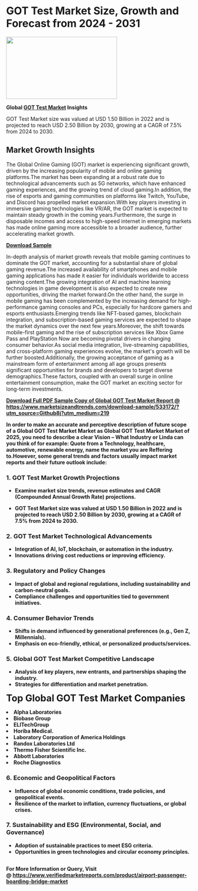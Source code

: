 <H1>GOT Test Market Size, Growth and Forecast from 2024 - 2031</H1><img class="aligncenter size-medium wp-image-584254" src="https://thirdeyenews.in/wp-content/uploads/2024/09/Global-Market-Research-300x168.jpeg" alt="" width="300" height="168" /><p><strong>Global&nbsp;<a href="https://www.marketsizeandtrends.com/download-sample/533172/?utm_source=Github8j?utm_medium=219">GOT Test Market</a> Insights</strong></p><p>GOT Test Market size was valued at USD 1.50 Billion in 2022 and is projected to reach USD 2.50 Billion by 2030, growing at a CAGR of 7.5% from 2024 to 2030.</p><p><h2>Market Growth Insights</h2> <p>The Global Online Gaming (GOT) market is experiencing significant growth, driven by the increasing popularity of mobile and online gaming platforms.The market has been expanding at a robust rate due to technological advancements such as 5G networks, which have enhanced gaming experiences, and the growing trend of cloud gaming.In addition, the rise of esports and gaming communities on platforms like Twitch, YouTube, and Discord has propelled market expansion.With key players investing in immersive gaming technologies like VR/AR, the GOT market is expected to maintain steady growth in the coming years.Furthermore, the surge in disposable incomes and access to high-speed internet in emerging markets has made online gaming more accessible to a broader audience, further accelerating market growth.</p> <p><strong><a href="#">Download Sample</a></strong></p> <p>In-depth analysis of market growth reveals that mobile gaming continues to dominate the GOT market, accounting for a substantial share of global gaming revenue.The increased availability of smartphones and mobile gaming applications has made it easier for individuals worldwide to access gaming content.The growing integration of AI and machine learning technologies in game development is also expected to create new opportunities, driving the market forward.On the other hand, the surge in mobile gaming has been complemented by the increasing demand for high-performance gaming consoles and PCs, especially for hardcore gamers and esports enthusiasts.Emerging trends like NFT-based games, blockchain integration, and subscription-based gaming services are expected to shape the market dynamics over the next few years.Moreover, the shift towards mobile-first gaming and the rise of subscription services like Xbox Game Pass and PlayStation Now are becoming pivotal drivers in changing consumer behavior.As social media integration, live-streaming capabilities, and cross-platform gaming experiences evolve, the market's growth will be further boosted.Additionally, the growing acceptance of gaming as a mainstream form of entertainment among all age groups presents significant opportunities for brands and developers to target diverse demographics.These factors, coupled with an overall surge in online entertainment consumption, make the GOT market an exciting sector for long-term investments.</p> <p><strong><a href="#"></p><p><span class=""><strong>Download Full PDF Sample Copy of Global GOT Test Market Report</strong> @ <a href="https://www.marketsizeandtrends.com/download-sample/533172/?utm_source=Github8j?utm_medium=219" target="_blank">https://www.marketsizeandtrends.com/download-sample/533172/?utm_source=Github8j?utm_medium=219</a></span></p><p>In order to make an accurate and perceptive description of future scope of a Global&nbsp;GOT Test Market Market as Global&nbsp;GOT Test Market Market of 2025, you need to describe a clear Vision &ndash; What Industry or Linda can you think of for example: Quote from a Technology, healthcare, automotive, renewable energy, name the market you are Reffering to.However, some general trends and factors usually impact market reports and their future outlook include:</p><h3>1.&nbsp;<strong>GOT Test Market Growth Projections</strong></h3><ul><li>Examine market size trends, revenue estimates and CAGR (Compounded Annual Growth Rate) projections.</li><li><p>GOT Test Market size was valued at USD 1.50 Billion in 2022 and is projected to reach USD 2.50 Billion by 2030, growing at a CAGR of 7.5% from 2024 to 2030.</p></li></ul><h3>2.&nbsp;<strong>GOT Test Market Technological Advancements</strong></h3><ul><li>Integration of AI, IoT, blockchain, or automation in the industry.</li><li>Innovations driving cost reductions or improving efficiency.</li></ul><h3>3.&nbsp;<strong>Regulatory and Policy Changes</strong></h3><ul><li>Impact of global and regional regulations, including sustainability and carbon-neutral goals.</li><li>Compliance challenges and opportunities tied to government initiatives.</li></ul><h3>4.&nbsp;<strong>Consumer Behavior Trends</strong></h3><ul><li>Shifts in demand influenced by generational preferences (e.g., Gen Z, Millennials).</li><li>Emphasis on eco-friendly, ethical, or personalized products/services.</li></ul><h3>5.&nbsp;<strong>Global GOT Test Market Competitive Landscape</strong></h3><ul><li>Analysis of key players, new entrants, and partnerships shaping the industry.</li><li>Strategies for differentiation and market penetration.</li></ul><p data-pm-slice="1 1 []"><span style="color: inherit; font-family: inherit; font-size: 25px;">Top Global GOT Test Market Companies</span></p><div class="" data-test-id=""><p><li>Alpha Laboratories</li><li> Biobase Group</li><li> ELITechGroup</li><li> Horiba Medical.</li><li> Laboratory Corporation of America Holdings</li><li> Randox Laboratories Ltd</li><li> Thermo Fisher Scientific Inc.</li><li> Abbott Laboratories</li><li> Roche Diagnostics</li></p></div><h3>6.&nbsp;<strong>Economic and Geopolitical Factors</strong></h3><ul><li>Influence of global economic conditions, trade policies, and geopolitical events.</li><li>Resilience of the market to inflation, currency fluctuations, or global crises.</li></ul><h3>7.&nbsp;<strong>Sustainability and ESG (Environmental, Social, and Governance)</strong></h3><ul><li>Adoption of sustainable practices to meet ESG criteria.</li><li>Opportunities in green technologies and circular economy principles.</li></ul><h2><strong style="font-size: 14px;">For More Information or Query, Visit @&nbsp;</strong><a style="background-color: #ffffff; font-size: 14px;" href="https://www.marketsizeandtrends.com/report/got-test-market/" target="_blank">https://www.verifiedmarketreports.com/product/airport-passenger-boarding-bridge-market</a></h2>